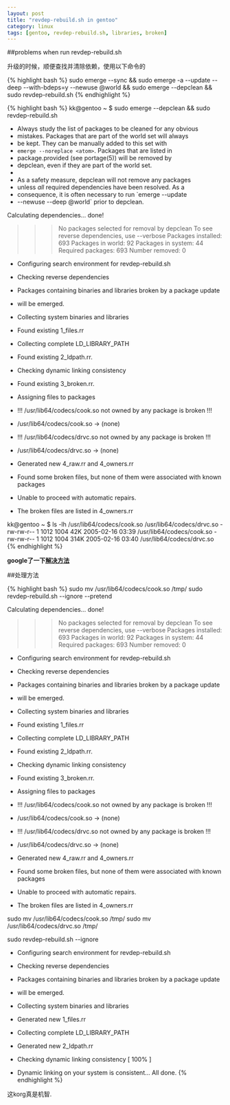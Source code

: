 ```yaml
---
layout: post
title: "revdep-rebuild.sh in gentoo"
category: linux
tags: [gentoo, revdep-rebuild.sh, libraries, broken]
---
```


##problems when run revdep-rebuild.sh

升级的时候，顺便查找并清除依赖，使用以下命令的

{% highlight bash %}
sudo emerge --sync && sudo emerge -a --update --deep --with-bdeps=y --newuse @world && sudo emerge --depclean && sudo revdep-rebuild.sh
{% endhighlight %}


{% highlight bash %}
kk@gentoo ~ $ sudo emerge --depclean && sudo revdep-rebuild.sh

* Always study the list of packages to be cleaned for any obvious
 * mistakes. Packages that are part of the world set will always
 * be kept.  They can be manually added to this set with
 * `emerge --noreplace <atom>`.  Packages that are listed in
 * package.provided (see portage(5)) will be removed by
 * depclean, even if they are part of the world set.
 * 
 * As a safety measure, depclean will not remove any packages
 * unless *all* required dependencies have been resolved.  As a
 * consequence, it is often necessary to run `emerge --update
 * --newuse --deep @world` prior to depclean.

Calculating dependencies... done!
>>> No packages selected for removal by depclean
>>> To see reverse dependencies, use --verbose
Packages installed:   693
Packages in world:    92
Packages in system:   44
Required packages:    693
Number removed:       0
 * Configuring search environment for revdep-rebuild.sh

 * Checking reverse dependencies
 * Packages containing binaries and libraries broken by a package update
 * will be emerged.

 * Collecting system binaries and libraries
 * Found existing 1_files.rr
 * Collecting complete LD_LIBRARY_PATH
 * Found existing 2_ldpath.rr.
 * Checking dynamic linking consistency
 * Found existing 3_broken.rr.
 * Assigning files to packages
 *  !!! /usr/lib64/codecs/cook.so not owned by any package is broken !!!
 *   /usr/lib64/codecs/cook.so -> (none)
 *  !!! /usr/lib64/codecs/drvc.so not owned by any package is broken !!!
 *   /usr/lib64/codecs/drvc.so -> (none)
 * Generated new 4_raw.rr and 4_owners.rr
 * Found some broken files, but none of them were associated with known packages
 * Unable to proceed with automatic repairs.
 * The broken files are listed in 4_owners.rr

kk@gentoo ~ $ ls -lh /usr/lib64/codecs/cook.so /usr/lib64/codecs/drvc.so
-rw-rw-r-- 1 1012 1004  42K 2005-02-16 03:39 /usr/lib64/codecs/cook.so
-rw-rw-r-- 1 1012 1004 314K 2005-02-16 03:40 /usr/lib64/codecs/drvc.so
{% endhighlight %}

**google了一下[解决方法](https://www.hellboundhackers.org/forum/gentoo_-_revdep-rebuild_%22not_owned_by_any_package%22-63-16523_0.html)**

##处理方法

{% highlight bash %}
sudo mv /usr/lib64/codecs/cook.so /tmp/
sudo revdep-rebuild.sh --ignore --pretend

Calculating dependencies... done!
>>> No packages selected for removal by depclean
>>> To see reverse dependencies, use --verbose
Packages installed:   693
Packages in world:    92
Packages in system:   44
Required packages:    693
Number removed:       0
 * Configuring search environment for revdep-rebuild.sh

 * Checking reverse dependencies
 * Packages containing binaries and libraries broken by a package update
 * will be emerged.

 * Collecting system binaries and libraries
 * Found existing 1_files.rr
 * Collecting complete LD_LIBRARY_PATH
 * Found existing 2_ldpath.rr.
 * Checking dynamic linking consistency
 * Found existing 3_broken.rr.
 * Assigning files to packages
 *  !!! /usr/lib64/codecs/cook.so not owned by any package is broken !!!
 *   /usr/lib64/codecs/cook.so -> (none)
 *  !!! /usr/lib64/codecs/drvc.so not owned by any package is broken !!!
 *   /usr/lib64/codecs/drvc.so -> (none)
 * Generated new 4_raw.rr and 4_owners.rr
 * Found some broken files, but none of them were associated with known packages
 * Unable to proceed with automatic repairs.
 * The broken files are listed in 4_owners.rr

sudo mv /usr/lib64/codecs/cook.so /tmp/
sudo mv /usr/lib64/codecs/drvc.so /tmp/

sudo revdep-rebuild.sh --ignore
 * Configuring search environment for revdep-rebuild.sh

 * Checking reverse dependencies
 * Packages containing binaries and libraries broken by a package update
 * will be emerged.

 * Collecting system binaries and libraries
 * Generated new 1_files.rr
 * Collecting complete LD_LIBRARY_PATH
 * Generated new 2_ldpath.rr
 * Checking dynamic linking consistency
[ 100% ]                 

 * Dynamic linking on your system is consistent... All done. 
{% endhighlight %}

这korg真是机智.
